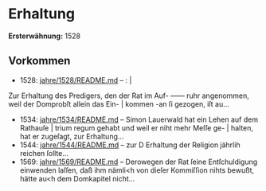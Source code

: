 # Erhaltung

**Ersterwähnung:** 1528

## Vorkommen
- 1528: [jahre/1528/README.md](../jahre/1528/README.md) – : |

Zur Erhaltung des Predigers, den der Rat im Auf- ——
ruhr angenommen, weil der Domprobſt allein das Ein- |
kommen -an ſi gezogen, iſt au...
- 1534: [jahre/1534/README.md](../jahre/1534/README.md) – Simon Lauerwald hat ein Lehen auf dem Rathauſe |
trium regum gehabt und weil er niht mehr Meſſe ge- |
halten, hat er zugeſagt, zur Erhaltung...
- 1544: [jahre/1544/README.md](../jahre/1544/README.md) – zur
D Erhaltung der Religion jährlih reichen ſollte...
- 1569: [jahre/1569/README.md](../jahre/1569/README.md) – Derowegen der Rat ſeine Entſchuldigung einwenden laſſen,
daß ihm nämli<h von dieſer Kommiſſion nihts bewußt,
hätte au<h dem Domkapitel nicht...
